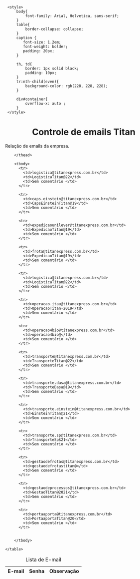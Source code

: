 <html lang="en">

<head>
    <meta charset="UTF-8">
    <meta nome="viewport" content="width=device=width, initial-scale=1.0">
     <title>Controle de E-mails</title>

     <style>
         body{
             font-family: Arial, Helvetica, sans-serif;
         }
         table{
             border-collapse: collapse;
         }
         caption {
            font-size: 1.2em;
            font-weight: bolder;
            padding: 20px;
         }

         th, td{
             border: 1px solid black;
             padding: 10px;
         }
         tr:nth-child(even){
             background-color: rgb(228, 228, 228);
         }

         div#container{
             overflow-x: auto ;
         }
     </style>

</head> 
<body>
   <h1><center>Controle de emails Titan</center> </h1>
   <p>Relação de emails da empresa.</p> 
   
   <div id="container">
    <table>
        <caption>Lista de E-mail</caption>
       <thead>
        <tr>
            <th><center>E-mail</center></th>
            <th><center>Senha</center></th>
            <th><center>Observação</center></th> 
        </tr>

        </thead>

        <tbody>
          <tr>
            <td>logistica@titanexpress.com.br</td>
            <td>LogisticaTitan@22</td>
            <td>Sem comentário </td>
          </tr>

          <tr>
            <td>caps.einstein@titanexpress.com.br</td>
            <td>CapsEinsteinTitan@19</td>
            <td>Sem comentário </td>
          </tr>
          
          <tr>
            <td>expedicaounilever@titanexpress.com.br</td>
            <td>ExpedicaoTitan@19</td>
            <td>Sem comentário </td>
          </tr>

          <tr>
            <td>frota@titanexpress.com.br</td>
            <td>ExpedicaoTitan@19</td>
            <td>Sem comentário </td>
          </tr>

          <tr>
            <td>logistica@titanexpress.com.br</td>
            <td>LogisticaTitan@22</td>
            <td>Sem comentário </td>
          </tr>

          <tr>
            <td>operacao.itau@titanexpress.com.br</td>
            <td>OperacaoTitan-2019</td>
            <td>Sem comentário </td>
          </tr>

          <tr>
            <td>operacao4bio@titanexpress.com.br</td>
            <td>operacao4bio@</td>
            <td>Sem comentário </td>
          </tr>

          <tr>
            <td>transporte@titanexpress.com.br</td>
            <td>TransporteTitan@22</td>
            <td>Sem comentário </td>
          </tr>

          <tr>
            <td>transporte.dasa@titanexpress.com.br</td>
            <td>TransporteDasa@19</td>
            <td>Sem comentário </td>
          </tr>

          <tr>
            <td>transporte.einstein@titanexpress.com.br</td>
            <td>EinsteinTitan@21</td>
            <td>Sem comentário </td>
          </tr>

          <tr>
            <td>transporte.sp@titanexpress.com.br</td>
            <td>TransporteSp$21</td>
            <td>Sem comentário </td>
          </tr>

          <tr>
            <td>gestaodefrotas@titanexpress.com.br</td>
            <td>gestaodefrotastitan@</td>
            <td>Sem comentário </td>
          </tr>

          <tr>
            <td>gestaodeprocessos@titanexpress.com.br</td>
            <td>GestaoTitan@2021</td>
            <td>Sem comentário </td>
          </tr>

          <tr>
            <td>portaaporta@titanexpress.com.br</td>
            <td>PortaaportaTitan@20</td>
            <td>Sem comentário </td>
          </tr>
            
            
        </tbody>

    </table>
</div>
   
   
</body>

</html>
